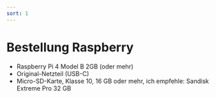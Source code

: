 ```yaml
---
sort: 1
---
```


# Bestellung Raspberry

* Raspberry Pi 4 Model B 2GB (oder mehr)
* Original-Netzteil (USB-C)
* Micro-SD-Karte, Klasse 10, 16 GB oder mehr, ich empfehle: Sandisk Extreme Pro 32 GB


